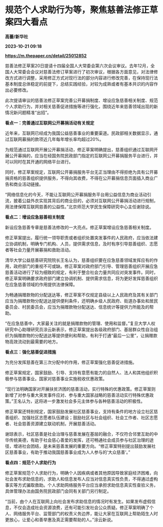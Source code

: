 # 规范个人求助行为等，聚焦慈善法修正草案四大看点
**高蕾/新华社**

**2023-10-21 09:18**

**https://m.thepaper.cn/detail/25012852**

慈善法修正草案20日提请十四届全国人大常委会第六次会议审议。去年12月，全国人大常委会会议对慈善法修订草案进行了初次审议，根据各方面意见，对法律修改方式进行调整，采用修正方式对现行法的部分内容进行修改完善，在保持现行法基本制度总体稳定的前提下，总结实践经验，对较为成熟或者有基本共识的内容作出必要修改。

此次提请审议的慈善法修正草案完善公开募捐制度、增设应急慈善相关制度、规范个人求助行为，并对相关慈善促进措施等进行强化，围绕近年来慈善领域出现的新情况新问题精准“出招”。

**看点一：完善通过互联网公开募捐活动有关规定**

近年来，互联网已经成为我国公益慈善事业的重要渠道。民政部相关数据显示，通过互联网募捐的款项近几年每年增长率均超过20%。

为规范通过互联网开展公开募捐活动，修正草案明确提出，慈善组织通过互联网开展公开募捐的，应当在经国务院民政部门指定的互联网公开募捐服务平台进行，并可以同时在其开通的网络平台进行。

同时，修正草案规定，互联网公开募捐服务平台无正当理由不得拒绝为具有公开募捐资格的慈善组织提供服务，不得向其收费，不得在公开募捐信息页面插入商业广告和商业活动链接。

“网络信息化的今天，不能让互联网公开募捐服务平台用公益信息为商业活动引流，披着公益外衣实现其背后的商业目的，必须对互联网公开募捐活动进行规制，用法律保障互联网慈善的公益性。”北京师范大学民生保障研究中心主任谢琼说。

**看点二：增设应急慈善相关制度**

新设应急慈善专章是慈善法修改的一大亮点。修正草案增设应急慈善相关制度。

修正草案提出，履行统一领导职责或者组织处置突发事件的人民政府，应当依法建立协调机制，明确专门机构、人员，提供需求信息，及时有序引导慈善组织、志愿者等社会力量开展募捐和救助活动。

清华大学公益慈善研究院院长王名认为，慈善组织要在应急慈善领域发挥应有的作用，政府部门的重视不可或缺。修正草案对政府部门引导、管理慈善组织开展应急慈善活动进行了较为细致的规定，有利于整合社会力量共同应对突发事件。同时，修正草案明确要求政府部门建立协调机制、提供需求信息，将为更好发挥慈善组织在应急慈善领域的作用提供法律保障。

为畅通捐赠款物的分配送达等，修正草案不仅规定县级以上人民政府及其有关部门应当为捐赠款物分配送达提供便利条件，还明确乡级人民政府、街道办事处和居民委员会、村民委员会，应当为捐赠款物分配送达、信息统计等提供力所能及的帮助。

“在应急慈善中，大家最关注的就是捐赠款物的管理、使用和监督。”复旦大学人权研究中心助理研究员涂云新表示，修正草案提出各级政府部门、基层群众性自治组织为捐赠款物的分配送达等提供便利和帮助，有利于打通“最后一公里”，让捐赠款物高效流动到最需要的地方。

**看点三：强化慈善促进措施**

为充分发挥慈善在第三次分配中的作用，修正草案强化慈善促进措施。

修正草案规定，国家鼓励、引导、支持有意愿有能力的自然人、法人和其他组织积极参与慈善事业。国家对慈善事业实施税收优惠政策。

“现行法明确国家对开展扶贫济困的慈善活动，实行特殊的优惠政策。修正草案则新增了对参与重大突发事件应对、参与重大国家战略的慈善活动实行特殊优惠政策。”王名认为，这将进一步激发社会多元主体参与各种慈善活动的积极性。

修正草案还特别规定，国家鼓励发展社区慈善事业，支持有条件的地方设立社区慈善组织、加强社区志愿者队伍建设；鼓励社区与社会组织、社会工作者、社区志愿者、社会慈善资源建立联动机制，开展慈善活动。

谢琼表示，社区慈善是社会治理与慈善发展在基层的融合，不仅符合邻里互助的中华传统美德，有助于社会慈心善爱的发挥，还可畅通社会成员参与社区治理的途径，增进社会团结，是未来慈善发展的重要方向。“修正草案特别提出鼓励发展社区慈善事业，有助于推动我国慈善事业成为人人参与的‘大众慈善’。”

**看点四：规范个人求助行为**

修正草案规范个人求助行为，明确个人因疾病或者其他原因导致家庭经济困难，向社会发布求助信息的，求助人和信息发布人应当对信息真实性负责，不得通过虚构事实等方式骗取救助。个人求助网络服务平台应当承担求助信息真实性查验义务，具体管理办法由国务院民政部门会同有关部门另行制定。

“当前，由个人在互联网上向社会发布求助信息的情况时有发生。如果发布虚假信息，不仅会造成社会资源浪费，还有可能引发社会公众质疑。修正草案明确了个人、网络服务平台、监管部门的权责义务边界，能让大家在互联网上帮助陌生人时更放心，让爱心和善举惠及真正需要帮助的人。”涂云新说。